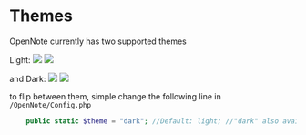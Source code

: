 # Themes
OpenNote currently has two supported themes

Light:
![][light]
![][lightEdit]

and Dark:
![][dark]
![][darkEdit]

to flip between them, simple change the following line in `/OpenNote/Config.php`
```php
	public static $theme = "dark"; //Default: light; //"dark" also available
```

[light]: https://raw.github.com/FoxUSA/OpenNote/master/Doc/screenShots/topLevel.png
[dark]: https://raw.github.com/FoxUSA/OpenNote/master/Doc/screenShots/dark1.png 
[lightEdit]: https://raw.github.com/FoxUSA/OpenNote/master/Doc/screenShots/seedsEdit.png
[darkEdit]: https://raw.github.com/FoxUSA/OpenNote/master/Doc/screenShots/dark2.png